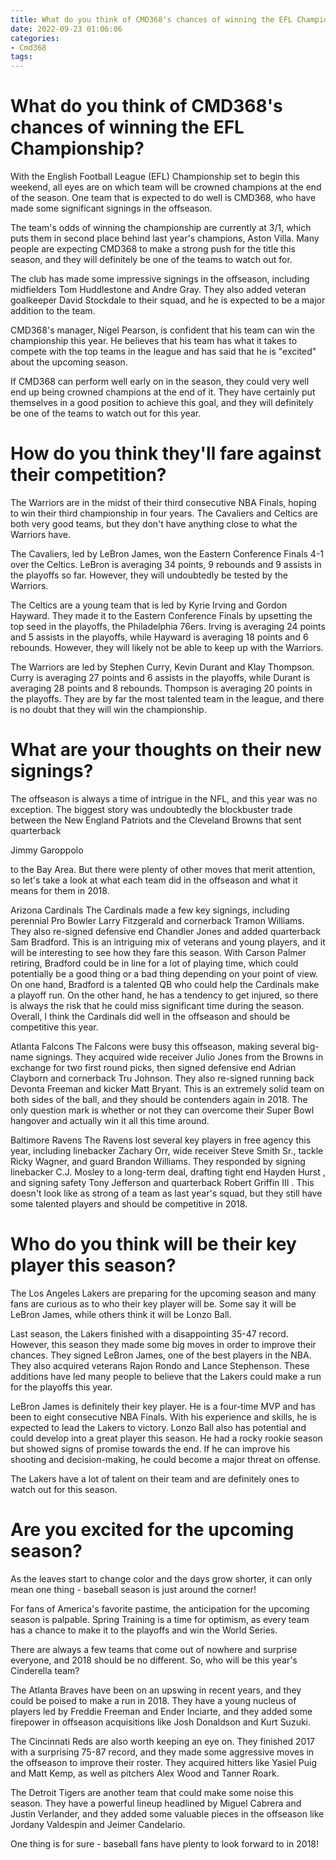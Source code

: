 ```yaml
---
title: What do you think of CMD368's chances of winning the EFL Championship
date: 2022-09-23 01:06:06
categories:
- Cmd368
tags:
---
```



#  What do you think of CMD368's chances of winning the EFL Championship?

With the English Football League (EFL) Championship set to begin this weekend, all eyes are on which team will be crowned champions at the end of the season. One team that is expected to do well is CMD368, who have made some significant signings in the offseason.

The team's odds of winning the championship are currently at 3/1, which puts them in second place behind last year's champions, Aston Villa. Many people are expecting CMD368 to make a strong push for the title this season, and they will definitely be one of the teams to watch out for.

The club has made some impressive signings in the offseason, including midfielders Tom Huddlestone and Andre Gray. They also added veteran goalkeeper David Stockdale to their squad, and he is expected to be a major addition to the team.

CMD368's manager, Nigel Pearson, is confident that his team can win the championship this year. He believes that his team has what it takes to compete with the top teams in the league and has said that he is "excited" about the upcoming season.

If CMD368 can perform well early on in the season, they could very well end up being crowned champions at the end of it. They have certainly put themselves in a good position to achieve this goal, and they will definitely be one of the teams to watch out for this year.

#  How do you think they'll fare against their competition?

The Warriors are in the midst of their third consecutive NBA Finals, hoping to win their third championship in four years. The Cavaliers and Celtics are both very good teams, but they don't have anything close to what the Warriors have.

The Cavaliers, led by LeBron James, won the Eastern Conference Finals 4-1 over the Celtics. LeBron is averaging 34 points, 9 rebounds and 9 assists in the playoffs so far. However, they will undoubtedly be tested by the Warriors.

The Celtics are a young team that is led by Kyrie Irving and Gordon Hayward. They made it to the Eastern Conference Finals by upsetting the top seed in the playoffs, the Philadelphia 76ers. Irving is averaging 24 points and 5 assists in the playoffs, while Hayward is averaging 18 points and 6 rebounds. However, they will likely not be able to keep up with the Warriors.

The Warriors are led by Stephen Curry, Kevin Durant and Klay Thompson. Curry is averaging 27 points and 6 assists in the playoffs, while Durant is averaging 28 points and 8 rebounds. Thompson is averaging 20 points in the playoffs. They are by far the most talented team in the league, and there is no doubt that they will win the championship.

#  What are your thoughts on their new signings?

The offseason is always a time of intrigue in the NFL, and this year was no exception. The biggest story was undoubtedly the blockbuster trade between the New England Patriots and the Cleveland Browns that sent quarterback

Jimmy Garoppolo

to the Bay Area. But there were plenty of other moves that merit attention, so let's take a look at what each team did in the offseason and what it means for them in 2018.

Arizona Cardinals
The Cardinals made a few key signings, including perennial Pro Bowler
 Larry Fitzgerald
and cornerback
 Tramon Williams. They also re-signed defensive end
 Chandler Jones
and added quarterback
 Sam Bradford. This is an intriguing mix of veterans and young players, and it will be interesting to see how they fare this season. With Carson Palmer retiring, Bradford could be in line for a lot of playing time, which could potentially be a good thing or a bad thing depending on your point of view. On one hand, Bradford is a talented QB who could help the Cardinals make a playoff run. On the other hand, he has a tendency to get injured, so there is always the risk that he could miss significant time during the season. Overall, I think the Cardinals did well in the offseason and should be competitive this year.



  Atlanta Falcons 
The Falcons were busy this offseason, making several big-name signings. They acquired wide receiver
 Julio Jones  from the Browns in exchange for two first round picks, then signed defensive end Adrian Clayborn and cornerback Tru Johnson. They also re-signed running back Devonta Freeman and kicker Matt Bryant. This is an extremely solid team on both sides of the ball, and they should be contenders again in 2018. The only question mark is whether or not they can overcome their Super Bowl hangover and actually win it all this time around.



  Baltimore Ravens 
The Ravens lost several key players in free agency this year, including linebacker Zachary Orr, wide receiver Steve Smith Sr., tackle Ricky Wagner, and guard Brandon Williams. They responded by signing linebacker C.J. Mosley to a long-term deal, drafting tight end Hayden Hurst , and signing safety Tony Jefferson and quarterback Robert Griffin III . This doesn't look like as strong of a team as last year's squad, but they still have some talented players and should be competitive in 2018.

#  Who do you think will be their key player this season?

The Los Angeles Lakers are preparing for the upcoming season and many fans are curious as to who their key player will be. Some say it will be LeBron James, while others think it will be Lonzo Ball.

Last season, the Lakers finished with a disappointing 35-47 record. However, this season they made some big moves in order to improve their chances. They signed LeBron James, one of the best players in the NBA. They also acquired veterans Rajon Rondo and Lance Stephenson. These additions have led many people to believe that the Lakers could make a run for the playoffs this year.

LeBron James is definitely their key player. He is a four-time MVP and has been to eight consecutive NBA Finals. With his experience and skills, he is expected to lead the Lakers to victory. Lonzo Ball also has potential and could develop into a great player this season. He had a rocky rookie season but showed signs of promise towards the end. If he can improve his shooting and decision-making, he could become a major threat on offense.

The Lakers have a lot of talent on their team and are definitely ones to watch out for this season.

#  Are you excited for the upcoming season?

As the leaves start to change color and the days grow shorter, it can only mean one thing - baseball season is just around the corner!

For fans of America's favorite pastime, the anticipation for the upcoming season is palpable. Spring Training is a time for optimism, as every team has a chance to make it to the playoffs and win the World Series.

There are always a few teams that come out of nowhere and surprise everyone, and 2018 should be no different. So, who will be this year's Cinderella team?

The Atlanta Braves have been on an upswing in recent years, and they could be poised to make a run in 2018. They have a young nucleus of players led by Freddie Freeman and Ender Inciarte, and they added some firepower in offseason acquisitions like Josh Donaldson and Kurt Suzuki.

The Cincinnati Reds are also worth keeping an eye on. They finished 2017 with a surprising 75-87 record, and they made some aggressive moves in the offseason to improve their roster. They acquired hitters like Yasiel Puig and Matt Kemp, as well as pitchers Alex Wood and Tanner Roark.

The Detroit Tigers are another team that could make some noise this season. They have a powerful lineup headlined by Miguel Cabrera and Justin Verlander, and they added some valuable pieces in the offseason like Jordany Valdespin and Jeimer Candelario.

One thing is for sure - baseball fans have plenty to look forward to in 2018!
